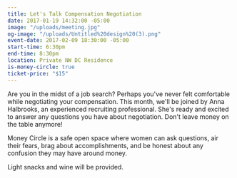 ```yaml
---
title: Let's Talk Compensation Negotiation
date: 2017-01-19 14:32:00 -05:00
image: "/uploads/meeting.jpg"
og-image: "/uploads/Untitled%20design%20(3).png"
event-date: 2017-02-09 18:30:00 -05:00
start-time: 6:30pm
end-time: 8:30pm
location: Private NW DC Residence
is-money-circle: true
ticket-price: "$15"
---
```


Are you in the midst of a job search? Perhaps you've never felt comfortable while negotiating your compensation. This month, we'll be joined by Anna Halbrooks, an experienced recruiting professional. She's ready and excited to answer any questions you have about negotiation. Don't leave money on the table anymore!

Money Circle is a safe open space where women can ask questions, air their fears, brag about accomplishments, and be honest about any confusion they may have around money.

Light snacks and wine will be provided.